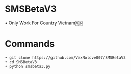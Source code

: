 # SMSBetaV3
• Only Work For Country Vietnam🇻🇳
# Commands
    • git clone https://github.com/VexNolove007/SMSBetaV3
    • cd SMSBetaV3
    • python smsbeta3.py
